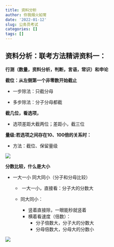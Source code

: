 ```yaml
---
title: 资料分析
author: 你我烟火如常
date: '2022-01-12'
slug: 公务员考试
categories: []
tags: []
---
```

## 资料分析：联考方法精讲资料一：

**行测（数量，资料分析，判断，言语，常识）和申论**

**截位：从左侧第一个非零数开始截止**

+ 一步除法：只截分母

+ 多步除法：分子分母都截

**截几位，看选项，**

+ 选项差距大截两位；差距小，截三位

**量级:若选项之间存在10、100倍的关系时：**

+ 方法：截位、保留量级

 ![](https://s3.bmp.ovh/imgs/2022/01/de85bb8a8944ad10.png) 

**分数比较，什么是大小**

+ 一大一小 同大同小（分子和分母比较）

  - ​	一大一小，直接看：分子大的分数大

  - 同大同小：
    - 竖着直接除，一眼能秒就竖着
    - 横着看速度（倍数）：
      - 分子倍数大，分子大的分数大
      - 分母倍数大，分母大的分数小

 ![](https://i.bmp.ovh/imgs/2022/01/cb8034cc53d58263.png) 


